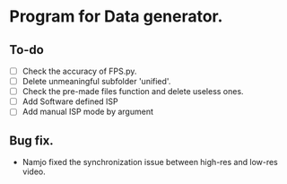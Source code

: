 # Program for Data generator.

## To-do
- [ ] Check the accuracy of FPS.py.
- [ ] Delete unmeaningful subfolder 'unified'.
- [ ] Check the pre-made files function and delete useless ones.
- [ ] Add Software defined ISP
- [ ] Add manual ISP mode by argument

## Bug fix.
- Namjo fixed the synchronization issue between high-res and low-res video.
